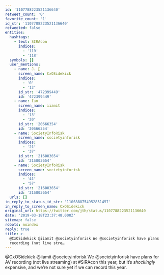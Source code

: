 ```yaml
---
id: '1107788223521136640'
retweet_count: '0'
favorite_count: '1'
id_str: '1107788223521136640'
retweeted: false
entities:
  hashtags:
    - text: SIRAcon
      indices:
        - '110'
        - '118'
  symbols: []
  user_mentions:
    - name: J. 🧢
      screen_name: CxOSidekick
      indices:
        - '0'
        - '12'
      id_str: '472399449'
      id: '472399449'
    - name: Ian
      screen_name: iiamit
      indices:
        - '13'
        - '20'
      id_str: '20666354'
      id: '20666354'
    - name: SocietyInfoRisk
      screen_name: societyinforisk
      indices:
        - '21'
        - '37'
      id_str: '216003654'
      id: '216003654'
    - name: SocietyInfoRisk
      screen_name: societyinforisk
      indices:
        - '41'
        - '57'
      id_str: '216003654'
      id: '216003654'
  urls: []
in_reply_to_status_id_str: '1106888754952851457'
in_reply_to_screen_name: CxOSidekick
original_url: https://twitter.com/jth/status/1107788223521136640
date: '2019-03-18T23:37:48.000Z'
sitemap: false
robots: noindex
reply: true
title: >-
  @CxOSidekick @iiamit @societyinforisk We @societyinforisk have plans for AV
  recording (not live stre…
---
```


@CxOSidekick @iiamit @societyinforisk We @societyinforisk have plans for AV recording (not live streaming) at #SIRAcon this year, but it’s *shockingly* expensive, and we’re not sure yet if we can record this year.